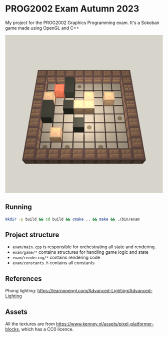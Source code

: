 # PROG2002 Exam Autumn 2023

My project for the PROG2002 Graphics Programming exam. It's a Sokoban game made using OpenGL and C++

![](./image.png)

## Running

```sh
mkdir -p build && cd build && cmake .. && make && ./bin/exam
```

## Project structure

- `exam/main.cpp` is responsible for orchestrating all state and rendering.
- `exam/game/*` contains structures for handling game logic and state
- `exam/rendering/*` contains rendering code
- `exam/constants.h` contains all constants

## References

Phong lighting: https://learnopengl.com/Advanced-Lighting/Advanced-Lighting

## Assets

All the textures are from https://www.kenney.nl/assets/pixel-platformer-blocks, which has a CC0 licence.
